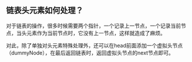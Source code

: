 
## 链表头元素如何处理？

对于链表的操作，很多时候需要两个指针，一个记录上一节点，一个记录当前节点，当头元素作为当前节点时，它没有上一节点，这样就造成了麻烦。

对此，除了单独对头元素特殊处理外，还可以在head前面添加一个虚拟头节点（dummyNode），在最后返回链表时，返回虚拟头节点的next节点即可。

